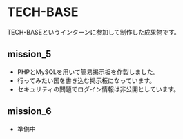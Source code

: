# TECH-BASE
TECH-BASEというインターンに参加して制作した成果物です。

## mission_5
- PHPとMySQLを用いて簡易掲示板を作製しました。
- 行ってみたい国を書き込む掲示板になっています。
- セキュリティの問題でログイン情報は非公開としています。

## mission_6
- 準備中
